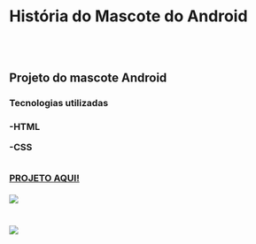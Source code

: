 <h1>História do Mascote do Android</h1>
<br>
<br>
<h2>Projeto do mascote Android</h2>


<h3>Tecnologias utilizadas<h3>
<p>-HTML</p>
<p>-CSS</p>
<br>
<a href="https://edivilhian-h.github.io/site-Mascote-Android/">PROJETO AQUI!</a>
<br>

<br>
<img src="https://github.com/Edivilhian-H/site-Mascote-Android/blob/main/imagens/IMG-DO-PROJETO/Desktop.png?raw=true"/>
<br>
<br>
<br>
<img src="https://github.com/Edivilhian-H/site-Mascote-Android/blob/main/imagens/IMG-DO-PROJETO/mobile.png?raw=true"/>
